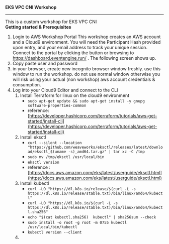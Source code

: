 
**EKS VPC CNI Workshop**

***

This is a custom workshop for EKS VPC CNI <br/>
**Getting started & Prerequisites**

1. Login to AWS Workshop Portal
    This workshop creates an AWS account and a Cloud9 environment. You will need the Participant Hash provided upon entry, and your email address to track your unique session.
    Connect to the portal by clicking the button or browsing to https://dashboard.eventengine.run/
    . The following screen shows up.
2. Copy paste user and password
3. in your browser, create new incognito browser window freshly. use this window to run the workshop. do not use normal window otherwise you will risk using your actual (non workshop) aws account credentials & consumption.
4. Log into your Cloud9 Editor and connect to the CLI
    1. Install Terraform for linux on the cloud9 environment
        * `sudo apt-get update && sudo apt-get install -y gnupg software-properties-common`
        * reference: [https://developer.hashicorp.com/terraform/tutorials/aws-get-started/install-cli](https://developer.hashicorp.com/terraform/tutorials/aws-get-started/install-cli)
    2. Install eksctl
        * `curl --silent --location "https://github.com/weaveworks/eksctl/releases/latest/download/eksctl_$(uname -s)_amd64.tar.gz" | tar xz -C /tmp`
        * `sudo mv /tmp/eksctl /usr/local/bin`
        * `eksctl version`
        * reference : [https://docs.aws.amazon.com/eks/latest/userguide/eksctl.html](https://docs.aws.amazon.com/eks/latest/userguide/eksctl.html)
    3. Install kubectl
        * `curl -LO "https://dl.k8s.io/release/$(curl -L -s https://dl.k8s.io/release/stable.txt)/bin/linux/amd64/kubectl"`
        * `curl -LO "https://dl.k8s.io/$(curl -L -s https://dl.k8s.io/release/stable.txt)/bin/linux/amd64/kubectl.sha256"`
        * `echo "$(cat kubectl.sha256)  kubectl" | sha256sum --check`
        * `sudo install -o root -g root -m 0755 kubectl /usr/local/bin/kubectl`
        * `kubectl version --client`
    4. 
